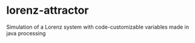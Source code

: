 # lorenz-attractor

Simulation of a Lorenz system with code-customizable variables made in java processing
